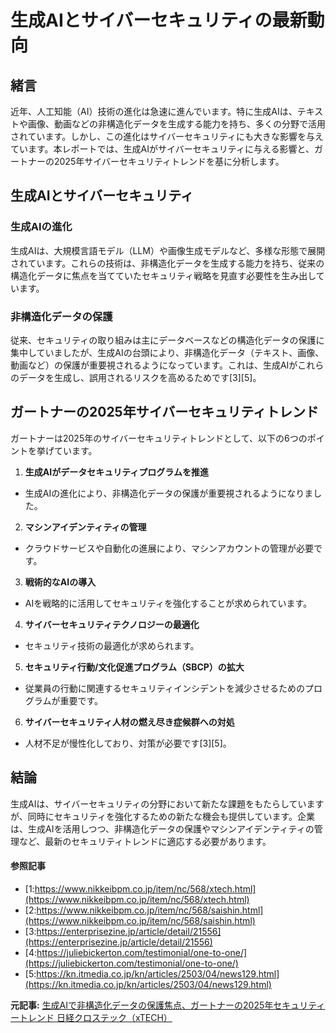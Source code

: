 # 生成AIとサイバーセキュリティの最新動向

## 緒言

近年、人工知能（AI）技術の進化は急速に進んでいます。特に生成AIは、テキストや画像、動画などの非構造化データを生成する能力を持ち、多くの分野で活用されています。しかし、この進化はサイバーセキュリティにも大きな影響を与えています。本レポートでは、生成AIがサイバーセキュリティに与える影響と、ガートナーの2025年サイバーセキュリティトレンドを基に分析します。

## 生成AIとサイバーセキュリティ

### 生成AIの進化

生成AIは、大規模言語モデル（LLM）や画像生成モデルなど、多様な形態で展開されています。これらの技術は、非構造化データを生成する能力を持ち、従来の構造化データに焦点を当てていたセキュリティ戦略を見直す必要性を生み出しています。

### 非構造化データの保護

従来、セキュリティの取り組みは主にデータベースなどの構造化データの保護に集中していましたが、生成AIの台頭により、非構造化データ（テキスト、画像、動画など）の保護が重要視されるようになっています。これは、生成AIがこれらのデータを生成し、誤用されるリスクを高めるためです[3][5]。

## ガートナーの2025年サイバーセキュリティトレンド

ガートナーは2025年のサイバーセキュリティトレンドとして、以下の6つのポイントを挙げています。

1. **生成AIがデータセキュリティプログラムを推進**
 - 生成AIの進化により、非構造化データの保護が重要視されるようになりました。

2. **マシンアイデンティティの管理**
 - クラウドサービスや自動化の進展により、マシンアカウントの管理が必要です。

3. **戦術的なAIの導入**
 - AIを戦略的に活用してセキュリティを強化することが求められています。

4. **サイバーセキュリティテクノロジーの最適化**
 - セキュリティ技術の最適化が求められます。

5. **セキュリティ行動/文化促進プログラム（SBCP）の拡大**
 - 従業員の行動に関連するセキュリティインシデントを減少させるためのプログラムが重要です。

6. **サイバーセキュリティ人材の燃え尽き症候群への対処**
 - 人材不足が慢性化しており、対策が必要です[3][5]。

## 結論

生成AIは、サイバーセキュリティの分野において新たな課題をもたらしていますが、同時にセキュリティを強化するための新たな機会も提供しています。企業は、生成AIを活用しつつ、非構造化データの保護やマシンアイデンティティの管理など、最新のセキュリティトレンドに適応する必要があります。

#### 参照記事
- [1:https://www.nikkeibpm.co.jp/item/nc/568/xtech.html](https://www.nikkeibpm.co.jp/item/nc/568/xtech.html)
- [2:https://www.nikkeibpm.co.jp/item/nc/568/saishin.html](https://www.nikkeibpm.co.jp/item/nc/568/saishin.html)
- [3:https://enterprisezine.jp/article/detail/21556](https://enterprisezine.jp/article/detail/21556)
- [4:https://juliebickerton.com/testimonial/one-to-one/](https://juliebickerton.com/testimonial/one-to-one/)
- [5:https://kn.itmedia.co.jp/kn/articles/2503/04/news129.html](https://kn.itmedia.co.jp/kn/articles/2503/04/news129.html)


**元記事:** [生成AIで非構造化データの保護焦点、ガートナーの2025年セキュリティートレンド 日経クロステック（xTECH）](https://xtech.nikkei.com/atcl/nxt/news/24/02229/?i_cid=nbpnxt_pgmn_topit)
